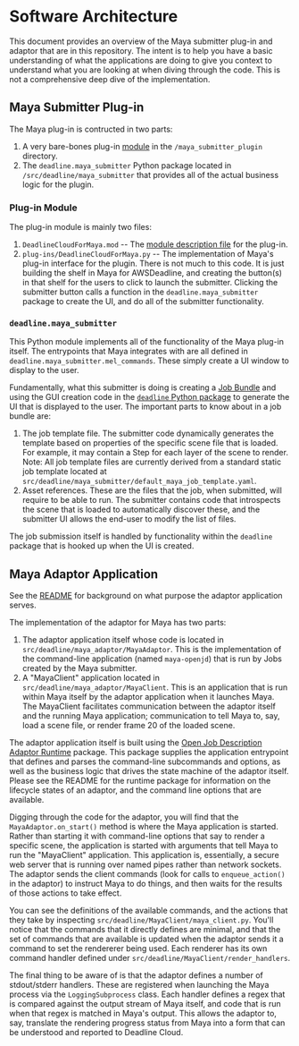 # Software Architecture

This document provides an overview of the Maya submitter plug-in and adaptor that are in this repository.
The intent is to help you have a basic understanding of what the applications are doing to give you context
to understand what you are looking at when diving through the code. This is not a comprehensive deep dive of
the implementation.

## Maya Submitter Plug-in

The Maya plug-in is contructed in two parts:
1. A very bare-bones plug-in [module](https://help.autodesk.com/view/MAYAUL/2024/ENU/?guid=Maya_SDK_Distributing_Maya_Plug_ins_DistributingUsingModules_html)
   in the `/maya_submitter_plugin` directory. 
2. The `deadline.maya_submitter` Python package located in `/src/deadline/maya_submitter` that provides all of the actual business logic for the plugin.

### Plug-in Module

The plug-in module is mainly two files:

1. `DeadlineCloudForMaya.mod` -- The [module description file](https://help.autodesk.com/view/MAYAUL/2024/ENU/?guid=Maya_SDK_Distributing_Maya_Plug_ins_DistributingUsingModules_ModuleDescriptionFiles_html)
   for the plug-in.
2. `plug-ins/DeadlineCloudForMaya.py` -- The implementation of Maya's plug-in interface for the plugin. There is not much to this code.
   It is just building the shelf in Maya for AWSDeadline, and creating the button(s) in that shelf for the users to click to launch the submitter.
   Clicking the submitter button calls a function in the `deadline.maya_submitter` package to create the UI, and do all of the submitter functionality.

### `deadline.maya_submitter`

This Python module implements all of the functionality of the Maya plug-in itself. The entrypoints that Maya integrates with
are all defined in `deadline.maya_submitter.mel_commands`. These simply create a UI window to display to the user.

Fundamentally, what this submitter is doing is creating a [Job Bundle](https://docs.aws.amazon.com/deadline-cloud/latest/developerguide/build-job-bundle.html)
and using the GUI creation code in the [`deadline` Python package](https://pypi.org/project/deadline/) to generate the UI
that is displayed to the user. The important parts to know about in a job bundle are:

1. The job template file. The submitter code dynamically generates the template based on properties of the specific scene file
   that is loaded. For example, it may contain a Step for each layer of the scene to render.
   Note: All job template files are currently derived from a standard static job template located at
   `src/deadline/maya_submitter/default_maya_job_template.yaml`.
2. Asset references. These are the files that the job, when submitted, will require to be able to run. The submitter contains code
   that introspects the scene that is loaded to automatically discover these, and the submitter UI allows the end-user to modify
   the list of files.

The job submission itself is handled by functionality within the `deadline` package that is hooked up when the UI is created.

## Maya Adaptor Application

See the [README](../README.md#maya-adaptor) for background on what purpose the adaptor application serves.

The implementation of the adaptor for Maya has two parts:

1. The adaptor application itself whose code is located in `src/deadline/maya_adaptor/MayaAdaptor`. This is the
   implementation of the command-line application (named `maya-openjd`) that is run by Jobs created by the Maya submitter.
2. A "MayaClient" application located in `src/deadline/maya_adaptor/MayaClient`. This is an application that is
   run within Maya itself by the adaptor application when it launches Maya. The MayaClient facilitates communication
   between the adaptor itself and the running Maya application; communication to tell Maya to, say, load a scene file,
   or render frame 20 of the loaded scene.

The adaptor application itself is built using the [Open Job Description Adaptor Runtime](https://github.com/OpenJobDescription/openjd-adaptor-runtime-for-python)
package. This package supplies the application entrypoint that defines and parses the command-line subcommands and options, as well as
the business logic that drives the state machine of the adaptor itself. Please see the README for the runtime package for information on
the lifecycle states of an adaptor, and the command line options that are available. 

Digging through the code for the adaptor, you will find that the `MayaAdaptor.on_start()` method is where the Maya application is started.
Rather than starting it with command-line options that say to render a specific scene, the application is started with arguments that 
tell Maya to run the "MayaClient" application. This application is, essentially, a secure web server that is running over named pipes
rather than network sockets. The adaptor sends the client commands (look for calls to `enqueue_action()` in the adaptor) to instruct Maya
to do things, and then waits for the results of those actions to take effect. 

You can see the definitions of the available commands, and the actions that they take by inspecting `src/deadline/MayaClient/maya_client.py`. You'll
notice that the commands that it directly defines are minimal, and that the set of commands that are available is updated when the adaptor sends
it a command to set the rendererer being used. Each renderer has its own command handler defined under `src/deadline/MayaClient/render_handlers`.

The final thing to be aware of is that the adaptor defines a number of stdout/stderr handlers. These are registered when launching the Maya process
via the `LoggingSubprocess` class. Each handler defines a regex that is compared against the output stream of Maya itself, and code that is run
when that regex is matched in Maya's output. This allows the adaptor to, say, translate the rendering progress status from Maya into a form
that can be understood and reported to Deadline Cloud.
